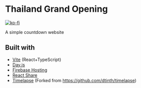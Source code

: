 # Thailand Grand Opening

[![ko-fi](https://ko-fi.com/img/githubbutton_sm.svg)](https://ko-fi.com/J3J04WA0F)

A simple countdown website

## Built with

- [Vite](https://vitejs.dev) (React+TypeScript)
- [Day.js](https://day.js.org)
- [Firebase Hosting](https://firebase.google.com)
- [React Share](https://github.com/nygardk/react-share)
- [Timelapse](https://github.com/narze/timelapse) (Forked from https://github.com/dtinth/timelapse)
